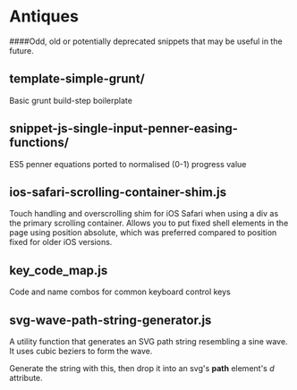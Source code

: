 # Antiques #

####Odd, old or potentially deprecated snippets that may be useful in the future. 


## template-simple-grunt/

Basic grunt build-step boilerplate

## snippet-js-single-input-penner-easing-functions/

ES5 penner equations ported to normalised (0-1) progress value

## ios-safari-scrolling-container-shim.js
Touch handling and overscrolling shim for iOS Safari when using a div as the primary scrolling container. Allows you to put fixed shell elements in the page using position absolute, which was preferred compared to position fixed for older iOS versions.

## key_code_map.js
Code and name combos for common keyboard control keys

## svg-wave-path-string-generator.js

A utility function that generates an SVG path string resembling a sine wave. It uses cubic beziers to form the wave. 

Generate the string with this, then drop it into an svg's __path__ element's _d_ attribute. 